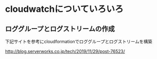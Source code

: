 # cloudwatchについていろいろ

## ロググループとログストリームの作成

下記サイトを参考にcloudformationでロググループとログストリームを構築

http://blog.serverworks.co.jp/tech/2019/11/29/post-76523/